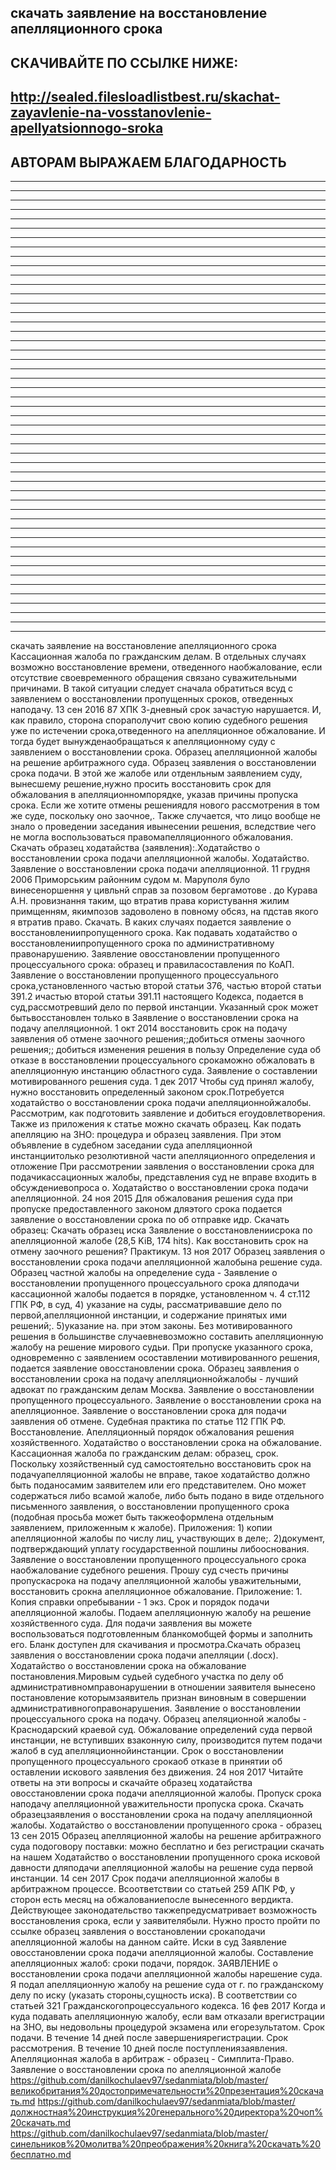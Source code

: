 скачать заявление на восстановление апелляционного срока
--------------------------------------------------
СКАЧИВАЙТЕ ПО ССЫЛКЕ НИЖЕ:
--------------------------------------------------
http://sealed.filesloadlistbest.ru/skachat-zayavlenie-na-vosstanovlenie-apellyatsionnogo-sroka
--------------------------------------------------
АВТОРАМ ВЫРАЖАЕМ БЛАГОДАРНОСТЬ
--------------------------------------------------
--------------------------------------------------
--------------------------------------------------
--------------------------------------------------
--------------------------------------------------
--------------------------------------------------
--------------------------------------------------
--------------------------------------------------
--------------------------------------------------
--------------------------------------------------
--------------------------------------------------
--------------------------------------------------
--------------------------------------------------
--------------------------------------------------
--------------------------------------------------
--------------------------------------------------
--------------------------------------------------
--------------------------------------------------
--------------------------------------------------
--------------------------------------------------
--------------------------------------------------
--------------------------------------------------
--------------------------------------------------
--------------------------------------------------
--------------------------------------------------
--------------------------------------------------
--------------------------------------------------
--------------------------------------------------
--------------------------------------------------
--------------------------------------------------
--------------------------------------------------
--------------------------------------------------
--------------------------------------------------
--------------------------------------------------
--------------------------------------------------
--------------------------------------------------
--------------------------------------------------
--------------------------------------------------
--------------------------------------------------
--------------------------------------------------
--------------------------------------------------
--------------------------------------------------
--------------------------------------------------
--------------------------------------------------
--------------------------------------------------
--------------------------------------------------
--------------------------------------------------
--------------------------------------------------
--------------------------------------------------
--------------------------------------------------
скачать заявление на восстановление апелляционного срока Кассационная жалоба по гражданским делам. В отдельных случаях возможно восстановление времени, отведенного наобжалование, если отсутствие своевременного обращения связано суважительными причинами. В такой ситуации следует сначала обратиться всуд с заявлением о восстановлении пропущенных сроков, отведенных наподачу. 13 сен 2016  87 ХПК 3-дневный срок зачастую нарушается. И, как правило, сторона спораполучит свою копию судебного решения уже по истечении срока,отведенного на апелляционное обжалование. И тогда будет вынужденаобращаться к апелляционному суду с заявлением о восстановлении срока. Образец апелляционной жалобы на решение арбитражного суда. Образец заявления о восстановлении срока подачи. В этой же жалобе или отденльным заявлением суду, вынесшему решение,нужно просить восстановить срок для обжалования в апелляционномпорядке, указав причины пропуска срока. Если же хотите отмены решениядля нового рассмотрения в том же суде, поскольку оно заочное,. Также случается, что лицо вообще не знало о проведении заседания ивынесении решения, вследствие чего не могла воспользоваться правомапелляционного обжалования. Скачать образец ходатайства (заявления):.Ходатайство о восстановлении срока подачи апелляционной жалобы. Ходатайство. Заявление о восстановлении срока подачи апелляционной. 11 грудня 2006 Приморським районним судом м. Маруполя було винесеноршення у цивльнй справ за позовом бергамотове . до Курава А.Н. провизнання таким, що втратив права користування жилим примщенням, якимпозов задоволено в повному обсяз, на пдстав якого я втратив право. Скачать. В каких случаях подается заявление о восстановлениипропущенного срока. Как подавать ходатайство о восстановлениипропущенного срока по административному правонарушению. Заявление овосстановлении пропущенного процессуального срока: образец и правиласоставления по КоАП. Заявление о восстановлении пропущенного процессуального срока,установленного частью второй статьи 376, частью второй статьи 391.2 ичастью второй статьи 391.11 настоящего Кодекса, подается в суд,рассмотревший дело по первой инстанции. Указанный срок может бытьвосстановлен только в
Заявление о восстановлении срока на подачу апелляционной. 1 окт 2014  восстановить срок на подачу заявления об отмене заочного решения;;добиться отмены заочного решения;; добиться изменения решения в пользу Определение суда об отказе в восстановлении процессуального срокаможно обжаловать в апелляционную инстанцию областного суда. Заявление о составлении мотивированного решения суда. 1 дек 2017  Чтобы суд принял жалобу, нужно восстановить определенный законом срок.Потребуется ходатайство о восстановлении срока подачи апелляционнойжалобы. Рассмотрим, как подготовить заявление и добиться егоудовлетворения. Также из приложения к статье можно скачать образец. Как подать апелляцию на ЗНО: процедура и образец заявления. При этом объявление в судебном заседании суда апелляционной инстанциитолько резолютивной части апелляционного определения и отложение При рассмотрении заявления о восстановлении срока для подачикассационных жалобы, представления суд не вправе входить в обсуждениевопроса о. Ходатайство о восстановлении срока подачи апелляционной. 24 ноя 2015  Для обжалования решения суда при пропуске предоставленного законом дляэтого срока подается заявление о восстановлении срока по  об отправке идр. Скачать образец: Скачать образец иска Заявление о восстановлениисрока по апелляционной жалобе (28,5 KiB, 174 hits). Как восстановить срок на отмену заочного решения? Практикум. 13 ноя 2017  Образец заявления о восстановлении срока подачи апелляционной жалобына решение суда. Образец частной жалобы на определение суда -
Заявление о восстановлении пропущенного процессуального срока дляподачи кассационной жалобы подается в порядке, установленном ч. 4 ст.112 ГПК РФ, в суд,  4) указание на суды, рассматривавшие дело по первой,апелляционной инстанции, и содержание принятых ими решений;. 5)указание на. при этом законы. Без мотивированного решения в большинстве случаевневозможно составить апелляционную жалобу на решение мирового судьи. При пропуске указанного срока, одновременно с заявлением осоставлении мотивированного решения, подается заявление овосстановлении срока. Образец заявления о восстановлении срока на подачу апелляционнойжалобы - лучший адвокат по гражданским делам Москва. Заявление о восстановлении пропущенного процессуального. Заявление о восстановлении срока на апелляционное. Заявление о восстановлении срока для подачи заявления об отмене. Судебная практика по статье 112 ГПК РФ. Восстановление. Апелляционный порядок обжалования решения хозяйственного. Ходатайство о восстановлении срока на обжалование. Кассационная жалоба по гражданским делам: образец, срок. Поскольку хозяйственный суд самостоятельно восстановить срок на подачуапелляционной жалобы не вправе, такое ходатайство должно быть поданосамим заявителем или его представителем. Оно может содержаться либо всамой жалобе, либо быть подано в виде отдельного письменного заявления,
о восстановлении пропущенного срока (подобная просьба может быть такжеоформлена отдельным заявлением, приложенным к жалобе). Приложения: 1) копии апелляционной жалобы по числу лиц, участвующих в деле;. 2)документ, подтверждающий уплату государственной пошлины либооснования. Заявление о восстановлении пропущенного процессуального срока наобжалование судебного решения.  Прошу суд счесть причины пропускасрока на подачу апелляционной жалобы уважительными, восстановить срокна апелляционное обжалование. Приложение: 1. Копия справки опребывании - 1 экз. Срок и порядок подачи апелляционной жалобы. Подаем апелляционную жалобу на решение хозяйственного суда. Для подачи заявления вы можете воспользоваться подготовленным бланкомобщей формы и заполнить его. Бланк доступен для скачивания и просмотра.Скачать образец заявления о восстановлении срока подачи апелляции (.docx). Ходатайство о восстановлении срока на обжалование постановления.Мировым судьей судебного участка по делу об административномправонарушении в отношении заявителя вынесено постановление которымзаявитель признан виновным в совершении административногоправонарушения. Заявление о восстановлении процессуального срока на подачу. Образец апеляционной жалобы - Краснодарский краевой суд. Обжалование определений суда первой инстанции, не вступивших взаконную силу, производится путем подачи жалоб в суд апелляционнойинстанции. Срок  о восстановлении пропущенного процессуального срокаоб отказе в принятии  об оставлении искового заявления без движения. 24 ноя 2017  Читайте ответы на эти вопросы и скачайте образец ходатайства овосстановлении срока подачи апелляционной жалобы. Пропуск срока наподачу апелляционной  уважительности пропуска срока. Скачать образецзаявления о восстановлении срока на подачу апелляционной жалобы. Ходатайство о восстановлении пропущенного срока - образец
13 сен 2015  Образец апелляционной жалобы на решение арбитражного суда подоговору поставки: можно бесплатно и без регистрации скачать на нашем Ходатайство о восстановлении пропущенного срока исковой давности дляподачи апелляционной жалобы на решение суда первой инстанции. 14 сен 2017  Срок подачи апелляционной жалобы в арбитражном процессе. Всоответствии со статьей 259 АПК РФ, у сторон есть месяц на обжалованиепосле вынесенного вердикта. Действующее законодательство такжепредусматривает возможность восстановления срока, если у заявителябыли. Нужно просто пройти по ссылке образец заявления о восстановлении срокаподачи апелляционной жалобы на данном сайте. Иски в суд Заявление овосстановлении срока подачи апелляционной жалобы. Составление апелляционных жалоб: сроки подачи, порядок. ЗАЯВЛЕНИЕ о восстановлении срока подачи апелляционной жалобы нарешение суда. Я подал апелляционную жалобу на решение суда от   г. по гражданскому делу по иску  (указать стороны,сущность иска). В соответствии со статьей 321 Гражданскогопроцессуального кодекса. 16 фев 2017  Когда и куда подавать апелляционную жалобу, если вам отказали врегистрации на ЗНО, вы недовольны процедурой экзамена или егорезультатом.  Срок подачи. В течение 14 дней после завершениярегистрации. Срок рассмотрения. В течение 10 дней после поступлениязаявления. Апелляционная жалоба в арбитраж - образец - Симплита-Право. Заявление о восстановлении срока по апелляционной жалобе
https://github.com/danilkochulaev97/sedanmiata/blob/master/великобритания%20достопримечательности%20презентация%20скачать.md
https://github.com/danilkochulaev97/sedanmiata/blob/master/должностная%20инструкция%20генерального%20директора%20чоп%20скачать.md
https://github.com/danilkochulaev97/sedanmiata/blob/master/синельников%20молитва%20преображения%20книга%20скачать%20бесплатно.md